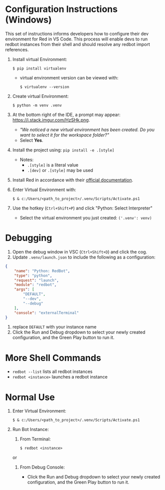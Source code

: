 # Configuration Instructions (Windows)

This set of instructions informs developers how to configure their dev environment for Red in VS Code. This process will enable devs to run redbot instances from their shell and should resolve any redbot import references.

1. Install virtual Environment:

     `$ pip install virtualenv`

    - virtual environment version can be viewed with:

         `$ virtualenv --version`

1. Create virtual Environment:
    
    `$ python -m venv .venv`
1. At the bottom right of the IDE, a prompt may appear: https://i.stack.imgur.com/HzSHk.png.

    - _"We noticed a new virtual environment has been created. Do you want to select it for the workspace folder?"_
    - Select **Yes**.

1. Install the project using: `pip install -e .[style]`

    - Notes:
        - `.[style]` is a literal value
        - `.[dev]` or `.[style]` may be used


1. Install Red in accordance with their [official documentation](https://docs.discord.red/en/stable/install_guides/windows.html#installing-red).

1. Enter Virtual Environment with:

     `$ & c:/Users/<path_to_project>/.venv/Scripts/Activate.ps1`
1. Use the hotkey (`Ctrl+Shift+P`) and click "Python: Select Interpreter" 
    - Select the virtual environment you just created: `('.venv': venv)`

# Debugging
1. Open the debug window in VSC (`Ctrl+Shift+D`) and click the cog.
1. Update `.venv/launch.json` to include the following as a configuration:
```json
{
    "name": "Python: RedBot",
    "type": "python",
    "request": "launch",
    "module": "redbot",
    "args": [
        "DEFAULT",
        "--dev",
        "--debug"
    ],
    "console": "externalTerminal"
}
```
1. replace `DEFAULT` with your instance name
1. Click the Run and Debug dropdown to select your newly created configuration, and the Green Play button to run it.

# More Shell Commands
- `redbot --list` lists all redbot instances
- `redbot <instance>` launches a redbot instance

# Normal Use

1. Enter Virtual Environment:

    `$ & c:/Users/<path_to_project>/.venv/Scripts/Activate.ps1`

1. Run Bot Instance:

    1. From Terminal:
    
        `$ redbot <instance>`
    
    or

    1. From Debug Console:

        - Click the Run and Debug dropdown to select your newly created configuration, and the Green Play button to run it.